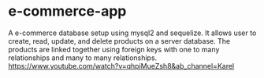 # e-commerce-app

A e-commerce database setup using mysql2 and sequelize. It allows user to create, read, update, and delete products on a server database.
The products are linked together using foreign keys with one to many relationships and many to many relationships.
<br>
https://www.youtube.com/watch?v=qhpiMueZsh8&ab_channel=Karel
